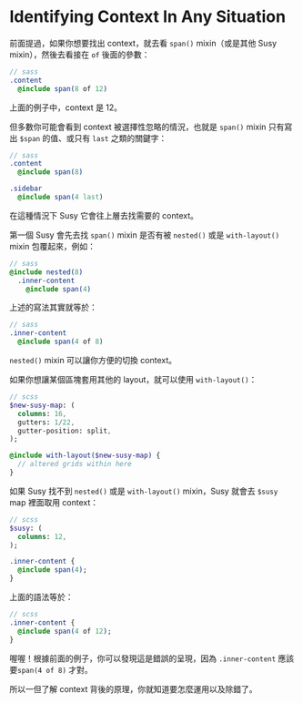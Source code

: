 # Identifying Context In Any Situation

前面提過，如果你想要找出 context，就去看 `span()` mixin（或是其他 Susy mixin），然後去看接在 `of` 後面的參數：

```sass
// sass
.content
  @include span(8 of 12)
```

上面的例子中，context 是 12。

但多數你可能會看到 context 被選擇性忽略的情況，也就是 `span()` mixin 只有寫出 `$span` 的值、或只有 `last` 之類的關鍵字：

```sass
// sass
.content
  @include span(8)

.sidebar
  @include span(4 last)
```

在這種情況下 Susy 它會往上層去找需要的 context。

第一個 Susy 會先去找 `span()` mixin 是否有被 `nested()` 或是 `with-layout()` mixin 包覆起來，例如：

```sass
// sass
@include nested(8)
  .inner-content
    @include span(4)
```

上述的寫法其實就等於：

```sass
// sass
.inner-content
  @include span(4 of 8)
```

`nested()` mixin 可以讓你方便的切換 context。

如果你想讓某個區塊套用其他的 layout，就可以使用 `with-layout()`：

```sass
// scss
$new-susy-map: (
  columns: 16,
  gutters: 1/22,
  gutter-position: split,
);

@include with-layout($new-susy-map) {
  // altered grids within here
}
```

如果 Susy 找不到 `nested()` 或是 `with-layout()` mixin，Susy 就會去 `$susy` map 裡面取用 context：

```sass
// scss
$susy: (
  columns: 12,
);

.inner-content {
  @include span(4);
}
```

上面的語法等於：

```sass
// scss
.inner-content {
  @include span(4 of 12);
}
```

喔喔！根據前面的例子，你可以發現這是錯誤的呈現，因為 `.inner-content` 應該要`span(4 of 8)` 才對。

所以一但了解 context 背後的原理，你就知道要怎麼運用以及除錯了。
